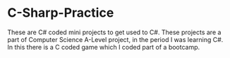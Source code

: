 # C-Sharp-Practice
These are C# coded mini projects to get used to C#. These projects are a part of Computer Science A-Level project, in the period I was learning C#. In this there is a C coded game which I coded part of a bootcamp. 
